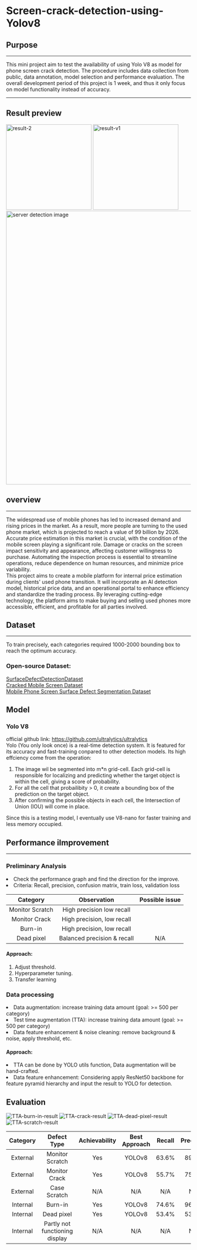 # Screen-crack-detection-using-Yolov8
## Purpose
---
This mini project aim to test the availability of using Yolo V8 as model for phone screen crack detection. The procedure includes data collection from public,
data annotation, model selection and performance evaluation. The overall development period of this project is 1 week, and thus it only focus on model functionality instead of accuracy.

---
## Result preview
<img width="233" alt="result-2" src="https://github.com/Jarvis2030/Screen-crack-detection-using-Yolov8/assets/77675271/f0afed7b-d28f-4c83-9722-ba01055a5e39">
<img width="233" alt="result-v1" src="https://github.com/Jarvis2030/Screen-crack-detection-using-Yolov8/assets/77675271/77db917a-a257-42f6-8c4a-98adaabb3429">
<img width="747" alt="server detection image" src="https://github.com/Jarvis2030/Screen-crack-detection-using-Yolov8/assets/77675271/4a440bce-7808-431e-939f-46387f6203a6">

## overview
---
The widespread use of mobile phones has led to increased demand and rising prices in the market. As a result, more people are turning to the used phone market, which is projected to reach a value of 99 billion by 2026. Accurate price estimation in this market is crucial, with the condition of the mobile screen playing a significant role. Damage or cracks on the screen impact sensitivity and appearance, affecting customer willingness to purchase. Automating the inspection process is essential to streamline operations, reduce dependence on human resources, and minimize price variability. <br>
This project aims to create a mobile platform for internal price estimation during clients' used phone transition. It will incorporate an AI detection model, historical price data, and an operational portal to enhance efficiency and standardize the trading process. By leveraging cutting-edge technology, the platform aims to make buying and selling used phones more accessible, efficient, and profitable for all parties involved.

## Dataset
---
To train precisely, each categories required 1000-2000 bounding box to reach the optimum accuracy.

<h3>Open-source Dataset:</h3>

[SurfaceDefectDetectionDataset](https://blog.csdn.net/qq_27871973/article/details/84974231) <br>
[Cracked Mobile Screen Dataset](https://www.kaggle.com/datasets/dataclusterlabs/cracked-screen-dataset?resourcedownload) <br>
[Mobile Phone Screen Surface Defect Segmentation Dataset](https://github.com/jianzhang96/MSD) <br>


## Model
### Yolo V8
official github link: https://github.com/ultralytics/ultralytics <br>
Yolo (You only look once) is a real-time detection system. It is featured for its accuracy and fast-training conpared to other detection models. 
Its high effciency come from the operation: <br>
1. The image wil be segmented into m*n grid-cell. Each grid-cell is responsible for localizing and predicting whether the 
target object is within the cell, giving a score of probability.
2. For all the cell that probailibity > 0, it create a bounding box of the prediction on the target object.
3. After confirming the possible objects in each cell, the Intersection of Union (IOU) will come in place.

Since this is a testing model, I eventually use V8-nano for faster training and less memory occupied.


## Performance iImprovement
---
### Preliminary Analysis
<li> Check the performance graph and find the direction for the improve.
<li>Criteria: Recall, precision, confusion matrix, train loss, validation loss

|Category|	Observation	|Possible issue|
|:------:|:-----------:|:------------:|
|Monitor Scratch	| High precision low recall|
|Monitor Crack|	High precision, low recall	|
|Burn-in	|High precision, low recall|
|Dead pixel	|Balanced precision & recall|	N/A|


#### Approach:
1.	Adjust threshold.
2.	Hyperparameter tuning.
3.	Transfer learning

### Data processing
<li>Data augmentation: increase training data amount (goal: >= 500 per category)
<li>Test time augmentation (TTA): increase training data amount (goal: >= 500 per category) </li>
<li>Data feature enhancement & noise cleaning: remove background & noise, apply threshold, etc. </li>

#### Approach:
<li>TTA can be done by YOLO utils function, Data augmentation will be hand-crafted.</li>
<li>Data feature enhancement: Considering apply ResNet50 backbone for feature pyramid hierarchy and input the result to YOLO for detection.</li>



## Evaluation
![TTA-burn-in-result](https://github.com/Jarvis2030/Screen-crack-detection-using-Yolov8/assets/77675271/6896a97e-3a79-453c-9e9e-f9abd9d2209f)
![TTA-crack-result](https://github.com/Jarvis2030/Screen-crack-detection-using-Yolov8/assets/77675271/39942e39-05ef-4398-a750-c9cf361d1409)
![TTA-dead-pixel-result](https://github.com/Jarvis2030/Screen-crack-detection-using-Yolov8/assets/77675271/118058bf-2acc-41ab-9f5e-2a36879b8b5c)
![TTA-scratch-result](https://github.com/Jarvis2030/Screen-crack-detection-using-Yolov8/assets/77675271/05933568-58f8-48c1-981b-849b4d63ced0)

|Category	| Defect Type	|Achievability|Best Approach|Recall|Precision|F1 score|
|:-------:|:-----------:|:-----------:|:-----------:|:----:|:-------:|:------:|
External	|Monitor Scratch	|Yes|	YOLOv8|	63.6%	|89.4%|	74.3%|
External |Monitor Crack|	Yes|	YOLOv8|55.7%	|75.1%|63.9%|
External	|Case Scratch	|N/A|	N/A|	N/A	|N/A	|N/A|
Internal	|Burn-in	|Yes|	YOLOv8|	74.6%|	96.5%|	84.1%|
Internal	|Dead pixel	|Yes	|YOLOv8 |53.4%	|53.8%	|53.6%|
Internal	|Partly not functioning display	|N/A|	N/A|	N/A|	N/A|	N/A|


 
